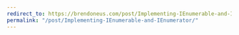 ```yaml
---
redirect_to: https://brendoneus.com/post/Implementing-IEnumerable-and-IEnumerator/
permalink: "/post/Implementing-IEnumerable-and-IEnumerator/"
---
```

